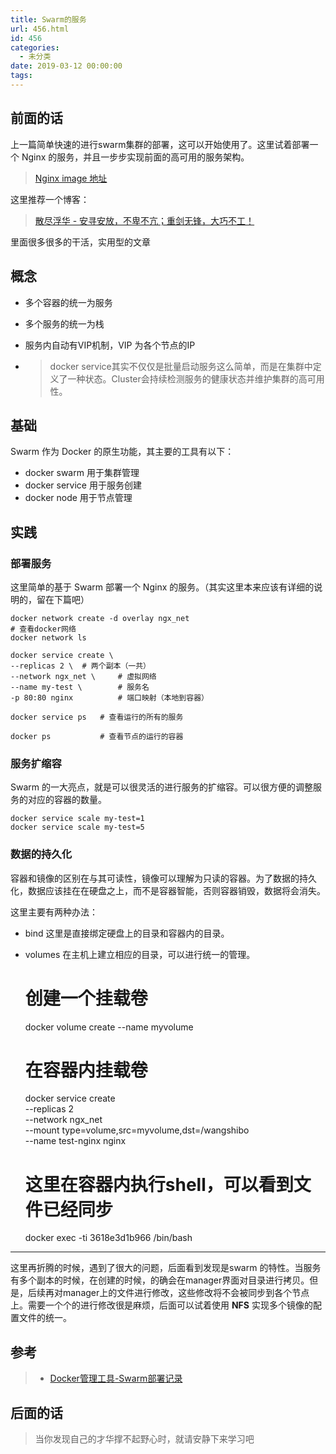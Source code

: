 ```yaml
---
title: Swarm的服务
url: 456.html
id: 456
categories:
  - 未分类
date: 2019-03-12 00:00:00
tags:
---
```


前面的话
----

上一篇简单快速的进行swarm集群的部署，这可以开始使用了。这里试着部署一个 Nginx 的服务，并且一步步实现前面的高可用的服务架构。

> [Nginx image 地址](https://hub.docker.com/_/nginx)

这里推荐一个博客：

> [散尽浮华 \- 安寻安放，不卑不亢；重剑无锋，大巧不工！](https://www.cnblogs.com/kevingrace/)

里面很多很多的干活，实用型的文章

概念
--

*   多个容器的统一为服务
    
*   多个服务的统一为栈
    
*   服务内自动有VIP机制，VIP 为各个节点的IP
    
*   > docker service其实不仅仅是批量启动服务这么简单，而是在集群中定义了一种状态。Cluster会持续检测服务的健康状态并维护集群的高可用性。
    

基础
--

Swarm 作为 Docker 的原生功能，其主要的工具有以下：

*   docker swarm 用于集群管理
*   docker service 用于服务创建
*   docker node 用于节点管理

实践
--

### 部署服务

这里简单的基于 Swarm 部署一个 Nginx 的服务。（其实这里本来应该有详细的说明的，留在下篇吧）

    docker network create -d overlay ngx_net
    # 查看docker网络
    docker network ls
    
    docker service create \
    --replicas 2 \  # 两个副本（一共）
    --network ngx_net \     # 虚拟网络
    --name my-test \        # 服务名
    -p 80:80 nginx          # 端口映射（本地到容器）
    
    docker service ps   # 查看运行的所有的服务
    
    docker ps           # 查看节点的运行的容器

### 服务扩缩容

Swarm 的一大亮点，就是可以很灵活的进行服务的扩缩容。可以很方便的调整服务的对应的容器的数量。

    docker service scale my-test=1
    docker service scale my-test=5

### 数据的持久化

容器和镜像的区别在与其可读性，镜像可以理解为只读的容器。为了数据的持久化，数据应该挂在在硬盘之上，而不是容器智能，否则容器销毁，数据将会消失。

这里主要有两种办法：

*   bind 这里是直接绑定硬盘上的目录和容器内的目录。
*   volumes 在主机上建立相应的目录，可以进行统一的管理。

    # 创建一个挂载卷
    docker volume create --name myvolume
    # 在容器内挂载卷
    docker service create \
    --replicas 2 \
    --network ngx_net \
    --mount type=volume,src=myvolume,dst=/wangshibo \
    --name test-nginx nginx
    
    # 这里在容器内执行shell，可以看到文件已经同步
    docker exec -ti 3618e3d1b966 /bin/bash

* * *

这里再折腾的时候，遇到了很大的问题，后面看到发现是swarm 的特性。当服务有多个副本的时候，在创建的时候，的确会在manager界面对目录进行拷贝。但是，后续再对manager上的文件进行修改，这些修改将不会被同步到各个节点上。需要一个个的进行修改很是麻烦，后面可以试着使用 **NFS** 实现多个镜像的配置文件的统一。

参考
--

> *   [Docker管理工具-Swarm部署记录](https://www.cnblogs.com/kevingrace/p/6870359.html)

后面的话
----

> 当你发现自己的才华撑不起野心时，就请安静下来学习吧